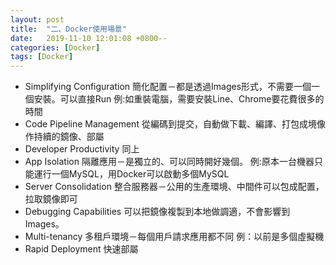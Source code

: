 ```yaml
---
layout: post
title:  "二、Docker使用場景"
date:   2019-11-10 12:01:08 +0800--
categories: [Docker]
tags: [Docker]  
---
```



- Simplifying Configuration
    簡化配置－都是透過Images形式，不需要一個一個安裝。可以直接Run
    例:如重裝電腦，需要安裝Line、Chrome要花費很多的時間
- Code Pipeline Management
    從編碼到提交，自動做下載、編譯、打包成境像作持續的鏡像、部屬
- Developer Productivity
    同上
- App Isolation
    隔離應用－是獨立的、可以同時開好幾個。
    例:原本一台機器只能運行一個MySQL，用Docker可以啟動多個MySQL
- Server Consolidation
    整合服務器－公用的生產環境、中間件可以包成配置，拉取鏡像即可
- Debugging Capabilities
    可以把鏡像複製到本地做調適，不會影響到Images。
- Multi-tenancy
    多租戶環境－每個用戶請求應用都不同
    例：以前是多個虛擬機
- Rapid Deployment
    快速部屬

